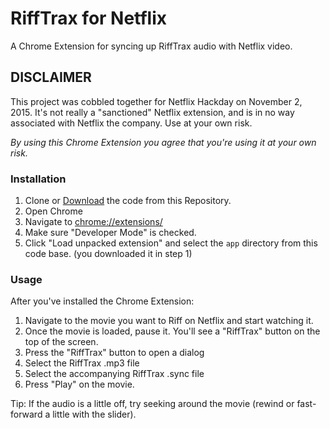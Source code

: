 # RiffTrax for Netflix

A Chrome Extension for syncing up RiffTrax audio with Netflix video.

## DISCLAIMER

This project was cobbled together for Netflix Hackday on November 2, 2015. It's not really a "sanctioned" Netflix extension, and is in no
way associated with Netflix the company. Use at your own risk.

_By using this Chrome Extension you agree that you're using it at your own risk._

### Installation

1. Clone or [Download](https://github.com/blesh/netflix-rifftrax/archive/master.zip) the code from this Repository.
2. Open Chrome
3. Navigate to [chrome://extensions/](chrome://extensions/)
4. Make sure "Developer Mode" is checked.
5. Click "Load unpacked extension" and select the `app` directory from this code base. (you downloaded it in step 1)

### Usage

After you've installed the Chrome Extension:

1. Navigate to the movie you want to Riff on Netflix and start watching it.
2. Once the movie is loaded, pause it. You'll see a "RiffTrax" button on the top of the screen.
3. Press the "RiffTrax" button to open a dialog
4. Select the RiffTrax .mp3 file
5. Select the accompanying RiffTrax .sync file
6. Press "Play" on the movie.

Tip: If the audio is a little off, try seeking around the movie (rewind or fast-forward a little with the slider).


